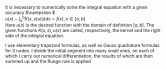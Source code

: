 It is necessary to numerically solve the integral equation with a given accuracy $\varepsilon $<br />
$u(x)-\int_{a}^{b}K(x,s)u(s)ds=f(x),  x\in [a,b]$<br />
Here $u(x)$ is the desired function with the domain of definition $[a,b]$. The given functions $K(x, s), u(x)$ are called, respectively, the kernel and the right side of the integral equation. <br />

I use elementary trapezoid formulas, as well as Gauss quadrature formulas for 3 nodes. I divide the initial segment into many small ones, on each of which I carry out numerical differentiation, the results of which are then summed up and the Runge rule is applied

